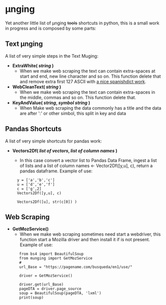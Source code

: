 # μnging
Yet another little list of μnging ~~tools~~ shortcuts in python, this is a small work in progress and is composed by some parts:

## Text μnging ##

A list of very simple steps in the Text Muging:
 - **ExtraWhite( *string* )**
    - When we make web scraping the text can contain extra-spaces at start and end, new line character and so on. This function delete that and remove extra first 127 ASCII with [a nice spanishdict work](https://github.com/spanishdict/fold_to_ascii).
 - **WebCleanText( *string* )**
    - When we make web scraping the text can contain extra-spaces in the middle, commas and so on. This function delete that.
 - **KeyAndValue( *string*, *symbol string* )**
   - When Make web scraping the data commonly has a title and the data are after ':' or other simbol, this split in key and data

## Pandas Shortcuts ##

A list of very simple shortcuts for pandas work:
 - **Vectors2Df( *list of vectors*, *list of column names* )**
    - In this case convert a vector list to Pandas Data Frame, ingest a list of lists and a list of column names <- Vector2Df([y,u], c), return a pandas dataframe. Example of use:
    
    >    
         y = ['a','b','c']	
         u = ['d','e','f']	
         c = ['g',2]	
         Vectors2Df([y,u], c)	
         
         Vectors2Df([u], str(c[0]) )
    >
    
## Web Scraping ##

 - **GetMozService()**
     - When we make web scraping sometimes need start a webdriver, this function start a Mozilla driver and then install it if is not present. Example of use:
    >
          from bs4 import BeautifulSoup
          from munging import GetMozService
          #
          url_Base = "https://pagename.com/busqueda/en1/use/"
          
          driver = GetMozService()
          
          driver.get(url_Base)
          pageDTA = driver.page_source
          soup = BeautifulSoup(pageDTA, 'lxml')
          print(soup)
    >
